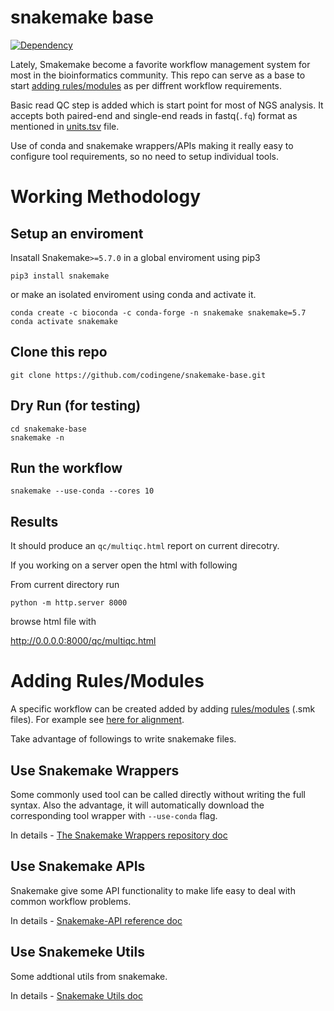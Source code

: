 # snakemake base
[![Dependency](https://img.shields.io/badge/Dependency-Snakemake≥5.7.0-blue.svg)](https://snakemake.readthedocs.io/en/stable/)

Lately, Smakemake become a favorite workflow management system for most in the bioinformatics community. This repo can serve as a base to start [adding rules/modules](#adding-rulesmodules) as per diffrent workflow requirements.

Basic read QC step is added which is start point for most of NGS analysis. It accepts both paired-end and single-end reads in fastq(`.fq`) format as mentioned in [units.tsv](units.tsv) file.

Use of conda and snakemake wrappers/APIs making it really easy to configure tool requirements, so no need to setup individual tools.

# Working Methodology

## Setup an enviroment 
Insatall Snakemake`>=5.7.0` in a global enviroment using pip3
```
pip3 install snakemake
```
or make an isolated enviroment using conda and activate it.
```
conda create -c bioconda -c conda-forge -n snakemake snakemake=5.7
conda activate snakemake
```
## Clone this repo
```
git clone https://github.com/codingene/snakemake-base.git
```

## Dry Run (for testing)
```
cd snakemake-base
snakemake -n 
```

## Run the workflow
```
snakemake --use-conda --cores 10
```

## Results
It should produce an `qc/multiqc.html` report on current direcotry.

If you working on a server open the html with following

From current directory run
```
python -m http.server 8000
```
browse html file with

http://0.0.0.0:8000/qc/multiqc.html

# Adding Rules/Modules

A specific workflow can be created added by adding [rules/modules](rules) (.smk files). For example see [here for alignment](rules/align.smk). 

Take advantage of followings to write snakemake files.

## Use Snakemake Wrappers
Some commonly used tool can be called directly without writing the full syntax.
Also the advantage, it will automatically download the corresponding tool wrapper with `--use-conda` flag.

In details - [The Snakemake Wrappers repository doc](https://snakemake-wrappers.readthedocs.io/en/stable/)

## Use Snakemake APIs
Snakemake give some API functionality to make life easy to deal with common workflow problems.

In details - [Snakemake-API reference doc](https://snakemake.readthedocs.io/en/stable/api_reference/snakemake.html)

## Use Snakemeke Utils
Some addtional utils from snakemake.

In details - [Snakemake Utils doc](https://snakemake.readthedocs.io/en/stable/api_reference/snakemake_utils.html)
